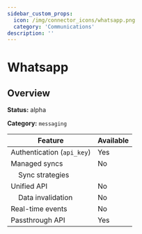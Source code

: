 ```yaml
---
sidebar_custom_props:
  icon: /img/connector_icons/whatsapp.png
  category: 'Communications'
description: ''
---
```


# Whatsapp

## Overview

**Status:** alpha

**Category:** `messaging`

| Feature                              | Available |
| ------------------------------------ | --------- |
| Authentication (`api_key`)           | Yes       |
| Managed syncs                        | No        |
| &nbsp;&nbsp;&nbsp; Sync strategies   |           |
| Unified API                          | No        |
| &nbsp;&nbsp;&nbsp; Data invalidation | No        |
| Real-time events                     | No        |
| Passthrough API                      | Yes       |
